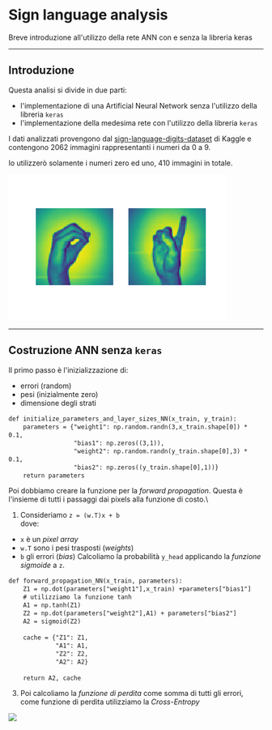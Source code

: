 # Sign language analysis

Breve introduzione all'utilizzo della rete ANN con e senza la libreria keras

---

## Introduzione

Questa analisi si divide in due parti:
- l'implementazione di una Artificial Neural Network senza l'utilizzo della libreria `keras`
- l'implementazione della medesima rete con l'utilizzo della libreria `keras`

I dati analizzati provengono dal [sign-language-digits-dataset](https://www.kaggle.com/ardamavi/sign-language-digits-dataset/kernels) di Kaggle e contengono 2062 immagini rappresentanti i numeri da 0 a 9.

Io utilizzerò solamente i numeri zero ed uno, 410 immagini in totale.

![](Images/image1.png)

---

## Costruzione ANN senza `keras`

Il primo passo è l'inizializzazione di:
- errori (random)
- pesi (inizialmente zero)
- dimensione degli strati

```
def initialize_parameters_and_layer_sizes_NN(x_train, y_train):
    parameters = {"weight1": np.random.randn(3,x_train.shape[0]) * 0.1,  
                  "bias1": np.zeros((3,1)),                             
                  "weight2": np.random.randn(y_train.shape[0],3) * 0.1, 
                  "bias2": np.zeros((y_train.shape[0],1))}              
    return parameters
```

Poi dobbiamo creare la funzione per la *forward propagation*. Questa è l'insieme di tutti i passaggi dai pixels alla funzione di costo.\
1. Consideriamo `z = (w.T)x + b` \
dove: 
- `x` è un *pixel array*
- `w.T` sono i pesi trasposti (*weights*)
- `b` gli errori (*bias*)
Calcoliamo la probabilità `y_head` applicando la *funzione sigmoide* a `z`.

```
def forward_propagation_NN(x_train, parameters):
    Z1 = np.dot(parameters["weight1"],x_train) +parameters["bias1"]
    # utilizziamo la funzione tanh
    A1 = np.tanh(Z1) 
    Z2 = np.dot(parameters["weight2"],A1) + parameters["bias2"]
    A2 = sigmoid(Z2)

    cache = {"Z1": Z1,
             "A1": A1,
             "Z2": Z2,
             "A2": A2}

    return A2, cache
```

3. Poi calcoliamo la *funzione di perdita* come somma di tutti gli errori, come funzione di perdita utilizziamo la *Cross-Entropy*

![](https://image.ibb.co/nyR9LU/as.jpg)



